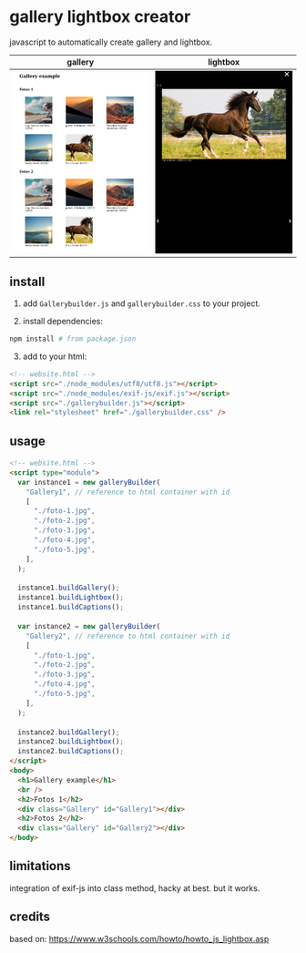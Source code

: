 # gallery lightbox creator

javascript to automatically create gallery and lightbox.

|        gallery         |        lightbox        |
| :--------------------: | :--------------------: |
| ![](./Screenshot1.png) | ![](./Screenshot2.png) |

## install

1. add `Gallerybuilder.js` and `gallerybuilder.css` to your project.

2. install dependencies:

```bash
npm install # from package.json
```

3. add to your html:

```html
<!-- website.html -->
<script src="./node_modules/utf8/utf8.js"></script>
<script src="./node_modules/exif-js/exif.js"></script>
<script src="./gallerybuilder.js"></script>
<link rel="stylesheet" href="./gallerybuilder.css" />
```

## usage

```html
<!-- website.html -->
<script type="module">
  var instance1 = new galleryBuilder(
    "Gallery1", // reference to html container with id
    [
      "./foto-1.jpg",
      "./foto-2.jpg",
      "./foto-3.jpg",
      "./foto-4.jpg",
      "./foto-5.jpg",
    ],
  );

  instance1.buildGallery();
  instance1.buildLightbox();
  instance1.buildCaptions();

  var instance2 = new galleryBuilder(
    "Gallery2", // reference to html container with id
    [
      "./foto-1.jpg",
      "./foto-2.jpg",
      "./foto-3.jpg",
      "./foto-4.jpg",
      "./foto-5.jpg",
    ],
  );

  instance2.buildGallery();
  instance2.buildLightbox();
  instance2.buildCaptions();
</script>
<body>
  <h1>Gallery example</h1>
  <br />
  <h2>Fotos 1</h2>
  <div class="Gallery" id="Gallery1"></div>
  <h2>Fotos 2</h2>
  <div class="Gallery" id="Gallery2"></div>
</body>
```

## limitations

integration of exif-js into class method, hacky at best. but it works.

## credits

based on: https://www.w3schools.com/howto/howto_js_lightbox.asp
